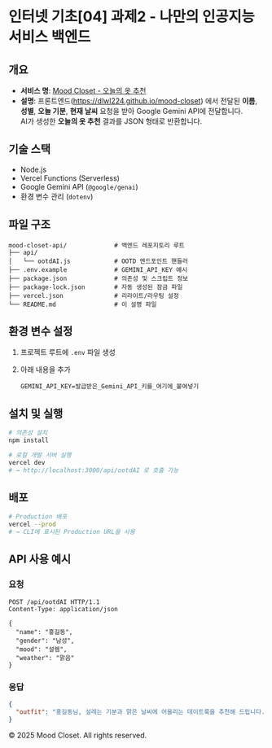 # 인터넷 기초[04] 과제2 - 나만의 인공지능 서비스 백엔드

## 개요
- **서비스 명**: [Mood Closet - 오늘의 옷 추천](https://dlwl224.github.io/mood-closet)
- **설명**: 프론트엔드(https://dlwl224.github.io/mood-closet) 에서 전달된 **이름**, **성별**, **오늘 기분**, **현재 날씨** 요청을 받아 Google Gemini API에 전달합니다.  
  AI가 생성한 **오늘의 옷 추천** 결과를 JSON 형태로 반환합니다.

## 기술 스택
- Node.js  
- Vercel Functions (Serverless)  
- Google Gemini API (`@google/genai`)  
- 환경 변수 관리 (`dotenv`)

## 파일 구조
```text
mood-closet-api/             # 백엔드 레포지토리 루트
├── api/
│   └── ootdAI.js            # OOTD 엔드포인트 핸들러
├── .env.example             # GEMINI_API_KEY 예시
├── package.json             # 의존성 및 스크립트 정보
├── package-lock.json        # 자동 생성된 잠금 파일
├── vercel.json              # 리라이트/라우팅 설정
└── README.md                # 이 설명 파일
```

## 환경 변수 설정

1. 프로젝트 루트에 `.env` 파일 생성
2. 아래 내용을 추가

   ```
   GEMINI_API_KEY=발급받은_Gemini_API_키를_여기에_붙여넣기
   ```

## 설치 및 실행

```bash
# 의존성 설치
npm install

# 로컬 개발 서버 실행
vercel dev
# → http://localhost:3000/api/ootdAI 로 호출 가능
```

## 배포

```bash
# Production 배포
vercel --prod
# → CLI에 표시된 Production URL을 사용
```

## API 사용 예시

### 요청

```
POST /api/ootdAI HTTP/1.1
Content-Type: application/json

{
  "name": "홍길동",
  "gender": "남성",
  "mood": "설렘",
  "weather": "맑음"
}
```

### 응답

```json
{
  "outfit": "홍길동님, 설레는 기분과 맑은 날씨에 어울리는 데이트룩을 추천해 드립니다..."
}
```


© 2025 Mood Closet. All rights reserved.
